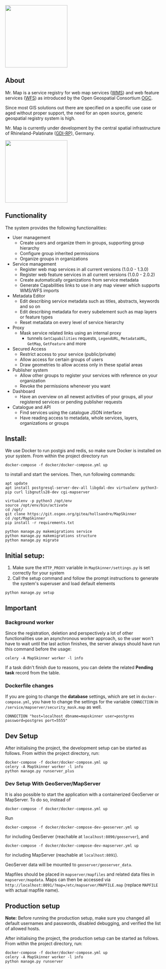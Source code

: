 <img src="https://git.osgeo.org/gitea/hollsandre/MapSkinner/raw/branch/pre_master/MapSkinner/static/images/mr_map.png" width="200">

## About
Mr. Map is a service registry for web map services ([WMS](https://www.opengeospatial.org/standards/wms)) 
and web feature services ([WFS](https://www.opengeospatial.org/standards/wfs)) as introduced by the 
Open Geospatial Consortium [OGC](http://www.opengeospatial.org/).

Since most GIS solutions out there are specified on a specific use case or aged without proper support, the need
for an open source, generic geospatial registry system is high.

Mr. Map is currently under development by the central spatial infrastructure of Rhineland-Palatinate 
([GDI-RP](https://www.geoportal.rlp.de/mediawiki/index.php/Zentrale_Stelle_GDI-RP)), Germany.


<img src="https://www.geoportal.rlp.de/static/useroperations/images/logo-gdi.png" width="200">

## Functionality
The system provides the following functionalities:

* User management
  * Create users and organize them in groups, supporting group hierarchy 
  * Configure group inherited permissions
  * Organize groups in organizations 
* Service management
  * Register web map services in all current versions (1.0.0 - 1.3.0)
  * Register web feature services in all current versions (1.0.0 - 2.0.2)
  * Create automatically organizations from service metadata
  * Generate Capabilities links to use in any map viewer which supports WMS/WFS imports
* Metadata Editor 
  * Edit describing service metadata such as titles, abstracts, keywords and so on
  * Edit describing metadata for every subelement such as map layers or feature types
  * Reset metadata on every level of service hierarchy
* Proxy
  * Mask service related links using an internal proxy 
     * tunnels `GetCapabilities` requests, `LegendURL`, `MetadataURL`, `GetMap`, `GetFeature` and more
* Secured Access
  * Restrict access to your service (public/private)
  * Allow access for certain groups of users
  * Draw geometries to allow access only in these spatial areas
* Publisher system
  * Allow other groups to register your services with reference on your organization
  * Revoke the permissions whenever you want 
* Dashboard
  * Have an overview on all newest activities of your groups, all your registered services or 
  pending publisher requests
* Catalogue and API
  * Find services using the catalogue JSON interface 
  * Have reading access to metadata, whole services, layers, organizations or groups
  


## Install:

We use Docker to run postgis and redis, so make sure Docker is installed on your system.
From within the project directory run

```shell
docker-compose -f docker/docker-compose.yml up
```

to install and start the services. Then, run following commands:

```shell
apt update  
apt install postgresql-server-dev-all libgdal-dev virtualenv python3-pip curl libgnutls28-dev cgi-mapserver

virtualenv -p python3 /opt/env
source /opt/env/bin/activate  
cd /opt/  
git clone https://git.osgeo.org/gitea/hollsandre/MapSkinner  
cd /opt/MapSkinner 
pip install -r requirements.txt  

python manage.py makemigrations service
python manage.py makemigrations structure
python manage.py migrate  
```

## Initial setup:
1. Make sure the `HTTP_PROXY` variable in `MapSkinner/settings.py` is set correctly for your system
1. Call the setup command and follow the prompt instructions to generate the system's superuser and load default elements

```shell
python manage.py setup
```


## Important
### Background worker
Since the registration, deletion and perspectively a lot of other functionalities use an asynchronous worker approach, so the user won't have to wait until the last action finishes, the server always should have run this command before the usage:
```shell
celery -A MapSkinner worker -l info
```
If a task didn't finish due to reasons, you can delete the related **Pending task** record from the table.

### Dockerfile changes
If you are going to change the **database** settings, which are set in `docker-compose.yml`, you have to change the 
settings for the variable `CONNECTION` in `/service/mapserver/security_mask.map` as well. 
```
CONNECTION "host=localhost dbname=mapskinner user=postgres password=postgres port=5555"
```

## Dev Setup

After initialising the project, the development setup can be started as follows.
From within the project directory, run:

```shell
docker-compose -f docker/docker-compose.yml up
celery -A MapSkinner worker -l info
python manage.py runserver_plus
```

### Dev Setup With GeoServer/MapServer

It is also possible to start the application with a containerized GeoServer or MapServer.
To do so, instead of 

```shell
docker-compose -f docker/docker-compose.yml up
```

Run

```shell
docker-compose -f docker/docker-compose-dev-geoserver.yml up
```

for including GeoServer (reachable at `localhost:8090/geoserver`), and

```shell
docker-compose -f docker/docker-compose-dev-mapserver.yml up
```

for including MapServer (reachable at `localhost:8091`).

GeoServer data will be mounted to `geoserver/geoserver_data`.

Mapfiles should be placed in `mapserver/mapfiles` and related data files in `mapserver/mapdata`.
Maps can then be accessed via `http://localhost:8091/?map=/etc/mapserver/MAPFILE.map` (replace `MAPFILE` with actual mapfile name).

## Production setup

**Note:** Before running the production setup, make sure you changed all default usernames and passwords,
disabled debugging, and verified the list of allowed hosts.

After initialising the project, the production setup can be started as follows.
From within the project directory, run:

```shell
docker-compose -f docker/docker-compose.yml up 
celery -A MapSkinner worker -l info
python manage.py runserver
```
